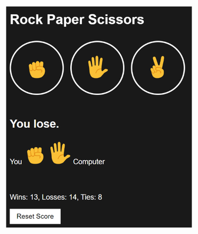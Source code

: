 ![ScreenShot](https://github.com/Pratyush-2204/Pratyush-2204-Rock-Paper-Scissors/blob/master/Screenshot%202024-08-21%20194322.png)
